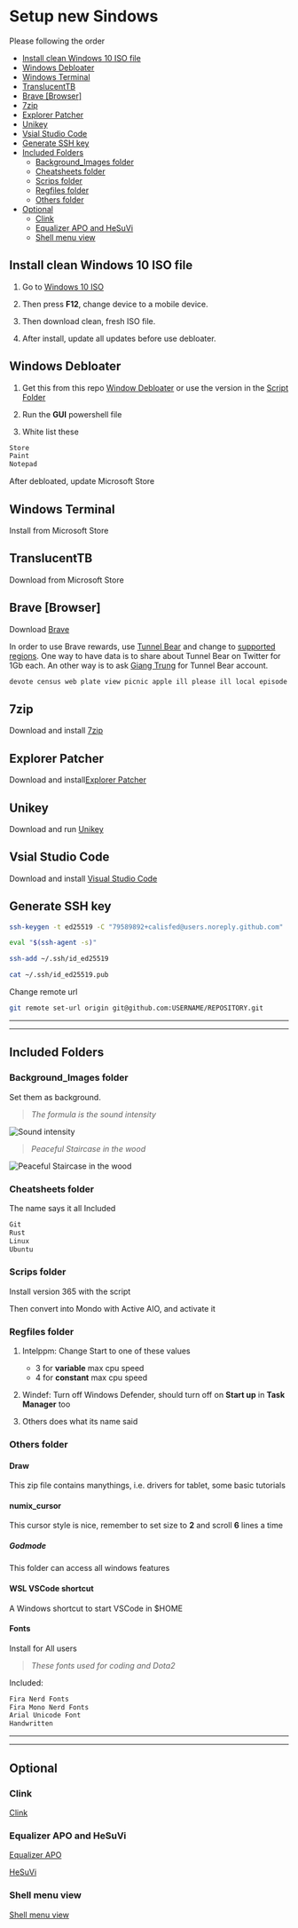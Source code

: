 # Setup new Sindows <!-- omit in toc -->

Please following the order

- [Install clean Windows 10 ISO file](#install-clean-windows-10-iso-file)
- [Windows Debloater](#windows-debloater)
- [Windows Terminal](#windows-terminal)
- [TranslucentTB](#translucenttb)
- [Brave [Browser]](#brave-browser)
- [7zip](#7zip)
- [Explorer Patcher](#explorer-patcher)
- [Unikey](#unikey)
- [Vsial Studio Code](#vsial-studio-code)
- [Generate SSH key](#generate-ssh-key)
- [Included Folders](#included-folders)
  - [Background_Images folder](#background_images-folder)
  - [Cheatsheets folder](#cheatsheets-folder)
  - [Scrips folder](#scrips-folder)
  - [Regfiles folder](#regfiles-folder)
  - [Others folder](#others-folder)
- [Optional](#optional)
  - [Clink](#clink)
  - [Equalizer APO and HeSuVi](#equalizer-apo-and-hesuvi)
  - [Shell menu view](#shell-menu-view)

## Install clean Windows 10 ISO file

1. Go to
[Windows 10 ISO](https://www.microsoft.com/en-us/software-download/windows10ISO)

2. Then press **F12**, change device to a mobile device.

3. Then download clean, fresh ISO file.

4. After install, update all updates before use debloater.

## Windows Debloater

1. Get this from this repo [Window Debloater](https://github.com/Sycnex/Windows10Debloater) or use the version in the [Script Folder](https://github.com/calisfed/winsetup/blob/master/Scipts/)

2. Run the **GUI** powershell file

3. White list these

```md
Store
Paint
Notepad
```

After debloated, update Microsoft Store

## Windows Terminal

Install from Microsoft Store

## TranslucentTB

Download from Microsoft Store

## Brave [Browser]

Download [Brave](https://brave.com/)

In order to use Brave rewards, use [Tunnel Bear](https://www.tunnelbear.com/) and change to [supported regions](https://brave.com/transparency/). One way to have data is to share about Tunnel Bear on Twitter for 1Gb each. An other way is to ask [Giang Trung](https://www.facebook.com/giangnguyen.thanhtrung) for Tunnel Bear account.

```md
devote census web plate view picnic apple ill please ill local episode mammal grow pride random clown ski gather chef leave chaos color marriage artist
```

## 7zip

Download and install [7zip](https://www.7-zip.org/)

## Explorer Patcher

Download and install[Explorer Patcher](https://github.com/valinet/ExplorerPatcher)

## Unikey

Download and run [Unikey](https://www.unikey.org/)

## Vsial Studio Code

Download and install [Visual Studio Code](https://code.visualstudio.com/download)

## Generate SSH key

```sh
ssh-keygen -t ed25519 -C "79589892+calisfed@users.noreply.github.com"

eval "$(ssh-agent -s)"

ssh-add ~/.ssh/id_ed25519

cat ~/.ssh/id_ed25519.pub
```

Change remote url

```sh
git remote set-url origin git@github.com:USERNAME/REPOSITORY.git
```

---
---

## Included Folders

### Background_Images folder

Set them as background.
>_The formula is the sound intensity_

![Sound intensity](https://github.com/calisfed/winsetup/blob/master/Background_Images/bg1.jpg)

>_Peaceful Staircase in the wood_

![Peaceful Staircase in the wood](https://github.com/calisfed/winsetup/blob/master/Background_Images/bg2.jpg)

### Cheatsheets folder

The name says it all
Included

```md
Git 
Rust
Linux
Ubuntu
```

### Scrips folder

Install version 365 with the script

Then convert into Mondo with Active AIO, and activate it

### Regfiles folder

1. Intelppm: Change Start to one of these values

    - 3 for **variable** max cpu speed
    - 4 for **constant** max cpu speed

2. Windef: Turn off Windows Defender, should turn off on **Start up** in **Task Manager** too

3. Others does what its name said

### Others folder

#### Draw <!-- omit in toc -->

This zip file contains manythings, i.e. drivers for tablet, some basic tutorials

#### numix_cursor <!-- omit in toc -->

This cursor style is nice, remember to set size to **2** and scroll **6** lines a time

##### Godmode <!-- omit in toc -->

This folder can access all windows features

#### WSL VSCode shortcut <!-- omit in toc -->

A Windows shortcut to start VSCode in $HOME

#### Fonts <!-- omit in toc -->

Install for All users
>_These fonts used for coding and Dota2_

Included:

```md
Fira Nerd Fonts
Fira Mono Nerd Fonts
Arial Unicode Font
Handwritten
```

---
---

## Optional

### Clink

[Clink](https://github.com/chrisant996/clink)

### Equalizer APO and HeSuVi

[Equalizer APO](https://sourceforge.net/projects/equalizerapo/)

[HeSuVi](https://sourceforge.net/projects/hesuvi/)

### Shell menu view

[Shell menu view](http://www.nirsoft.net/utils/shell_menu_view.html)
